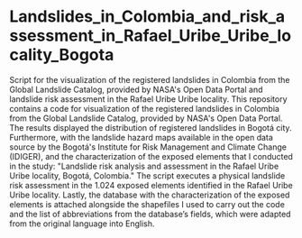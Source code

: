 # Landslides_in_Colombia_and_risk_assessment_in_Rafael_Uribe_Uribe_locality_Bogota
Script for the visualization of the registered landslides in Colombia from the Global Landslide Catalog, provided by NASA's Open Data Portal and landslide risk assessment in the Rafael Uribe Uribe locality.
This repository contains a code for visualization of the registered landslides in Colombia from the Global Landslide Catalog, provided by NASA's Open Data Portal. The results displayed the distribution of registered landslides in Bogotá city. 
Furthermore, with the landslide hazard maps available in the open data source by the Bogotá's Institute for Risk Management and Climate Change (IDIGER), and the characterization of the exposed elements that I conducted in the study: "Landslide risk analysis and assessment in the Rafael Uribe Uribe locality, Bogotá, Colombia." The script executes a physical landslide risk assessment in the 1.024 exposed elements identified in the Rafael Uribe Uribe locality.
Lastly, the database with the characterization of the exposed elements is attached alongside the shapefiles I used to carry out the code and the list of abbreviations from the database’s fields, which were adapted from the original language into English. 
